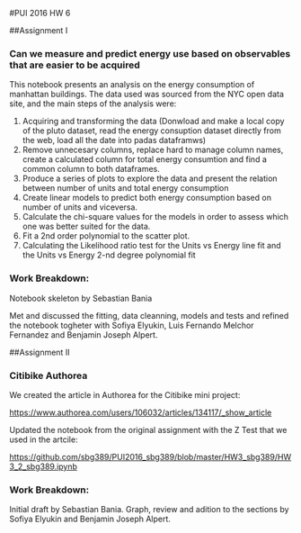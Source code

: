 #PUI 2016 HW 6

##Assignment I

### Can we measure and predict energy use based on observables that are easier to be acquired

This notebook presents an analysis on the energy consumption of manhattan buildings. The data used was sourced from the NYC open data site, and the main steps of the analysis were:

1. Acquiring and transforming the data (Donwload and make a local copy of the pluto dataset, read the energy consuption dataset directly from the web, load all the date into padas dataframws)
2. Remove unnecesary columns, replace hard to manage column names, create a calculated column for total energy consumtion and find a common column to both dataframes.
4. Produce a series of plots to explore the data and present the relation between number of units and total energy consumption
5. Create linear models to predict both energy consumption based on number of units and viceversa.
6. Calculate the  chi-square values for the models in order to assess which one was better suited for the data.
7. Fit a 2nd order polynomial to the scatter plot.
8. Calculating the Likelihood ratio test for the Units vs Energy line fit and the Units vs Energy 2-nd degree polynomial fit 

### Work Breakdown: 

Notebook skeleton by Sebastian Bania

Met and discussed the fitting, data cleanning, models and tests and refined the notebook togheter with Sofiya Elyukin, Luis Fernando Melchor Fernandez and Benjamin Joseph Alpert.

##Assignment II

### Citibike Authorea 

We created the article in Authorea for the Citibike mini project:

https://www.authorea.com/users/106032/articles/134117/_show_article

Updated the notebook from the original assignment with the Z Test that we used in the artcile:

https://github.com/sbg389/PUI2016_sbg389/blob/master/HW3_sbg389/HW3_2_sbg389.ipynb

### Work Breakdown: 

Initial draft by Sebastian Bania. Graph, review and adition to the sections by Sofiya Elyukin and Benjamin Joseph Alpert.


